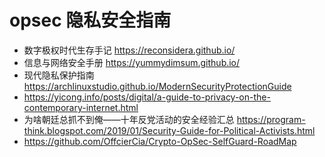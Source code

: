# opsec 隐私安全指南

- 数字极权时代生存手记 https://reconsidera.github.io/
- 信息与网络安全手册 https://yummydimsum.github.io/
- 现代隐私保护指南 https://archlinuxstudio.github.io/ModernSecurityProtectionGuide
- https://yicong.info/posts/digital/a-guide-to-privacy-on-the-contemporary-internet.html
- 为啥朝廷总抓不到俺——十年反党活动的安全经验汇总 https://program-think.blogspot.com/2019/01/Security-Guide-for-Political-Activists.html
- https://github.com/OffcierCia/Crypto-OpSec-SelfGuard-RoadMap
